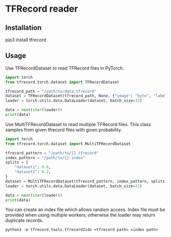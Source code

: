 # TFRecord reader

## Installation
pip3 install tfrecord

## Usage

Use TFRecordDataset to read TFRecord files in PyTorch.
```python
import torch
from tfrecord.torch.dataset import TFRecordDataset

tfrecord_path = "/path/to/data.tfrecord"
dataset = TFRecordDataset(tfrecord_path, None, {"image": "byte", "label": "float"})
loader = torch.utils.data.DataLoader(dataset, batch_size=32)

data = next(iter(loader))
print(data)
```

Use MultiTFRecordDataset to read multiple TFRecord files. This class samples from given tfrecord files with given probability.
```python
import torch
from tfrecord.torch.dataset import MultiTFRecordDataset

tfrecord_pattern = "/path/to/{}.tfrecord"
index_pattern = "/path/to/{}.index"
splits = {
    "dataset1": 0.8,
    "dataset2": 0.2,
}
dataset = MultiTFRecordDataset(tfrecord_pattern, index_pattern, splits, {"image": "byte", "label": "int"})
loader = torch.utils.data.DataLoader(dataset, batch_size=32)

data = next(iter(loader))
print(data)
```

You can create an index file which allows random access. Index file must be provided when using multiple workers, otherwise the loader may return duplicate records.
```
python3 -m tfrecord.tools.tfrecord2idx <tfrecord path> <index path>
```
